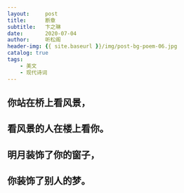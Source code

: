 ```yaml
---
layout:     post
title:      断章
subtitle:   卞之琳
date:       2020-07-04
author:     听松阁
header-img: {{ site.baseurl }}/img/post-bg-poem-06.jpg
catalog: true
tags:
    - 美文
    - 现代诗词
---
```


## 你站在桥上看风景，

## 看风景的人在楼上看你。

## 明月装饰了你的窗子，

## 你装饰了别人的梦。
